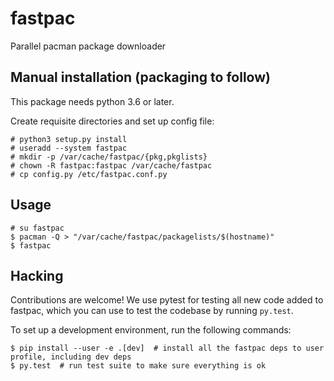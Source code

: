 # fastpac
Parallel pacman package downloader

## Manual installation (packaging to follow)
This package needs python 3.6 or later.

Create requisite directories and set up config file:

```
# python3 setup.py install
# useradd --system fastpac
# mkdir -p /var/cache/fastpac/{pkg,pkglists}
# chown -R fastpac:fastpac /var/cache/fastpac
# cp config.py /etc/fastpac.conf.py
```

## Usage

```
# su fastpac
$ pacman -Q > "/var/cache/fastpac/packagelists/$(hostname)"
$ fastpac
```

## Hacking

Contributions are welcome! We use pytest for testing all new code added to
fastpac, which you can use to test the codebase by running `py.test`.

To set up a development environment, run the following commands:

```
$ pip install --user -e .[dev]  # install all the fastpac deps to user profile, including dev deps
$ py.test  # run test suite to make sure everything is ok
```

